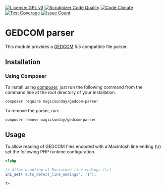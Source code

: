 [![License: GPL v3](https://img.shields.io/badge/License-GPL%20v3-blue.svg)](http://www.gnu.org/licenses/gpl-3.0)
[![Scrutinizer Code Quality](https://scrutinizer-ci.com/g/magicsunday/gedcom-parser/badges/quality-score.png?b=master)](https://scrutinizer-ci.com/g/magicsunday/gedcom-parser/?branch=master)
[![Code Climate](https://codeclimate.com/github/magicsunday/gedcom-parser/badges/gpa.svg)](https://codeclimate.com/github/magicsunday/gedcom-parser)
[![Test Coverage](https://codeclimate.com/github/magicsunday/gedcom-parser/badges/coverage.svg)](https://codeclimate.com/github/magicsunday/gedcom-parser/coverage)
[![Issue Count](https://codeclimate.com/github/magicsunday/gedcom-parser/badges/issue_count.svg)](https://codeclimate.com/github/magicsunday/gedcom-parser)

# GEDCOM parser
This module provides a [GEDCOM](https://de.wikipedia.org/wiki/GEDCOM) 5.5 compatible file parser.


## Installation
### Using Composer
To install using [composer](https://getcomposer.org/), just run the following command from the command line 
at the root directory of your installation.

``` 
composer require magicsunday/gedcom-parser
```

To remove the parser, run:
```
composer remove magicsunday/gedcom-parser 
```

## Usage
To allow reading of GEDCOM files encoded with a Macintosh line ending (\r) set the following PHP runtime
configuration.  

```php
<?php

// Allow handling of Macintosh line endings (\r)
ini_set('auto_detect_line_endings', '1');

?>
````
